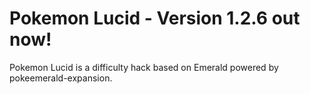 # Pokemon Lucid - **Version 1.2.6 out now!**

Pokemon Lucid is a difficulty hack based on Emerald powered by pokeemerald-expansion.
